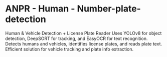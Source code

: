 # ANPR - Human - Number-plate-detection
Human &amp; Vehicle Detection + License Plate Reader Uses YOLOv8 for object detection, DeepSORT for tracking, and EasyOCR for text recognition. Detects humans and vehicles, identifies license plates, and reads plate text. Efficient solution for vehicle tracking and plate info extraction.
